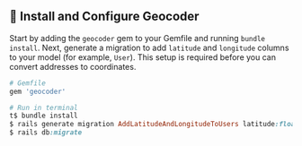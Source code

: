 ## 📌 Install and Configure Geocoder

Start by adding the `geocoder` gem to your Gemfile and running `bundle install`. Next, generate a migration to add `latitude` and `longitude` columns to your model (for example, `User`). This setup is required before you can convert addresses to coordinates.

```ruby
# Gemfile
gem 'geocoder'

# Run in terminal
t$ bundle install
$ rails generate migration AddLatitudeAndLongitudeToUsers latitude:float longitude:float
$ rails db:migrate
```